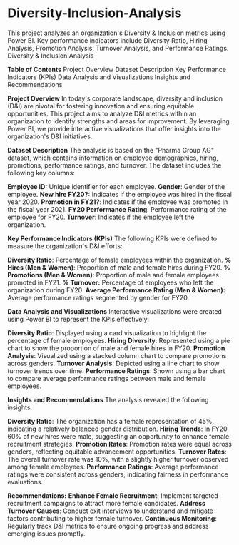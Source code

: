# Diversity-Inclusion-Analysis
This project analyzes an organization's Diversity &amp; Inclusion metrics using Power BI. Key performance indicators include Diversity Ratio, Hiring Analysis, Promotion Analysis, Turnover Analysis, and Performance Ratings.
Diversity & Inclusion Analysis

**Table of Contents**
Project Overview
Dataset Description
Key Performance Indicators (KPIs)
Data Analysis and Visualizations
Insights and Recommendations


**Project Overview**
In today's corporate landscape, diversity and inclusion (D&I) are pivotal for fostering innovation and ensuring equitable opportunities. This project aims to analyze D&I metrics within an organization to identify strengths and areas for improvement. By leveraging Power BI, we provide interactive visualizations that offer insights into the organization's D&I initiatives.

**Dataset Description**
The analysis is based on the "Pharma Group AG" dataset, which contains information on employee demographics, hiring, promotions, performance ratings, and turnover. The dataset includes the following key columns:

**Employee ID:** Unique identifier for each employee.
**Gender**: Gender of the employee.
**New hire FY20?:** Indicates if the employee was hired in the fiscal year 2020.
**Promotion in FY21?**: Indicates if the employee was promoted in the fiscal year 2021.
**FY20 Performance Rating**: Performance rating of the employee for FY20.
**Turnover**: Indicates if the employee left the organization.

**Key Performance Indicators (KPIs)**
The following KPIs were defined to measure the organization's D&I efforts:

**Diversity Ratio**: Percentage of female employees within the organization.
**% Hires (Men & Women)**: Proportion of male and female hires during FY20.
**% Promotions (Men & Women)**: Proportion of male and female employees promoted in FY21.
**% Turnover:** Percentage of employees who left the organization during FY20.
**Average Performance Rating (Men & Women):** Average performance ratings segmented by gender for FY20.

**Data Analysis and Visualizations**
Interactive visualizations were created using Power BI to represent the KPIs effectively:

**Diversity Ratio**: Displayed using a card visualization to highlight the percentage of female employees.
**Hiring Diversity**: Represented using a pie chart to show the proportion of male and female hires in FY20.
**Promotion Analysis**: Visualized using a stacked column chart to compare promotions across genders.
**Turnover Analysis**: Depicted using a line chart to show turnover trends over time.
**Performance Ratings**: Shown using a bar chart to compare average performance ratings between male and female employees.

**Insights and Recommendations**
The analysis revealed the following insights:

**Diversity Ratio**: The organization has a female representation of 45%, indicating a relatively balanced gender distribution.
**Hiring Trends**: In FY20, 60% of new hires were male, suggesting an opportunity to enhance female recruitment strategies.
**Promotion Rates**: Promotion rates were equal across genders, reflecting equitable advancement opportunities.
**Turnover Rates**: The overall turnover rate was 10%, with a slightly higher turnover observed among female employees.
**Performance Ratings**: Average performance ratings were consistent across genders, indicating fairness in performance evaluations.

**Recommendations:**
**Enhance Female Recruitment**: Implement targeted recruitment campaigns to attract more female candidates.
**Address Turnover Causes**: Conduct exit interviews to understand and mitigate factors contributing to higher female turnover.
**Continuous Monitoring**: Regularly track D&I metrics to ensure ongoing progress and address emerging issues promptly.
